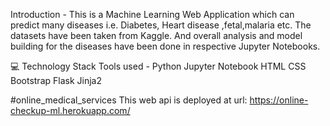 Introduction - This is a Machine Learning Web Application which can predict many diseases i.e. Diabetes, Heart disease ,fetal,malaria etc. The datasets have been taken from Kaggle. And overall analysis and model building for the diseases have been done in respective Jupyter Notebooks.


💻 Technology Stack Tools used - Python  Jupyter Notebook  HTML  CSS Bootstrap Flask Jinja2










#online_medical_services
This web api is deployed at url: https://online-checkup-ml.herokuapp.com/
